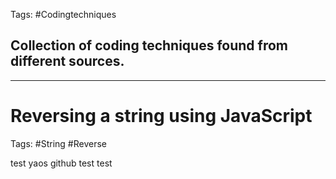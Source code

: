 Tags: #Codingtechniques

## Collection of coding techniques found from different sources.

---
# Reversing a string using JavaScript

Tags: #String #Reverse

test yaos github test test